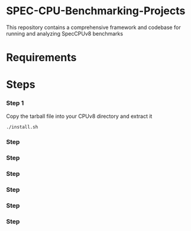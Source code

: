 # SPEC-CPU-Benchmarking-Projects
This repository contains a comprehensive framework and codebase for running and analyzing SpecCPUv8 benchmarks

# Requirements

# Steps
### Step 1

Copy the tarball file into your CPUv8 directory and extract it

```bash
./install.sh
```

### Step

### Step

### Step

### Step

### Step

### Step
